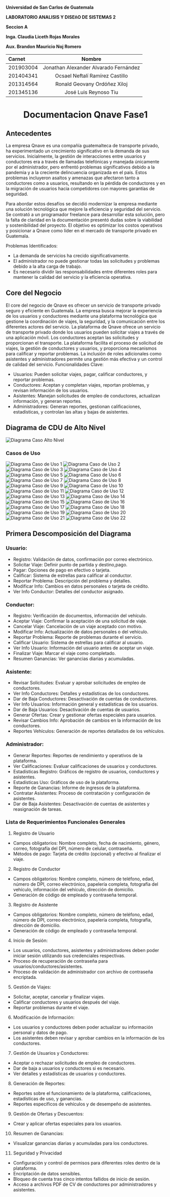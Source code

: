 
<p style="text-align: justify;"><b>Universidad de San Carlos de Guatemala</b></p>
<p style="text-align: justify;"><b>LABORATORIO ANALISIS Y DISEñO DE SISTEMAS 2 </b></p>
<p style="text-align: justify;"><b>Seccion A</b></p>
<p style="text-align: justify;"><b>Inga. Claudia Liceth Rojas Morales</b></p>
<p style="text-align: justify;"><b>Aux. Brandon Mauricio Noj Romero</b></p>




      
| Carnet | Nombre | 
|:--------------|:-------------:|
| 201903004 | Jonathan Alexander Alvarado Fernández |
| 201404341| Ocsael Neftalí Ramírez Castillo |
| 201314564 | Ronald Geovany Ordóñez Xiloj  |
| 201345136 | José Luis Reynoso Tiu |
  

#                               <div align="center">Documentacion Qnave Fase1 </div>

## Antecedentes
La empresa Qnave es una compañía guatemalteca de transporte privado, ha experimentado un crecimiento significativo en la demanda de sus servicios. Inicialmente, la gestión de interacciones entre usuarios y conductores era a través de llamadas telefónicas y manejada únicamente por el administrador, pero enfrentó problemas significativos debido a la pandemia y a la creciente delincuencia organizada en el país. Estos problemas incluyeron asaltos y amenazas que afectaron tanto a conductores como a usuarios, resultando en la pérdida de conductores y en la migración de usuarios hacia competidores con mayores garantías de seguridad.

Para abordar estos desafíos se decidió modernizar la empresa mediante una solución tecnológica que mejore la eficiencia y seguridad del servicio. Se contrató a un programador freelance para desarrollar esta solución, pero la falta de claridad en la documentación presentó dudas sobre la viabilidad y sostenibilidad del proyecto. El objetivo es optimizar los costos operativos y posicionar a Qnave como líder en el mercado de transporte privado en Guatemala.

Problemas Identificados:
-	La demanda de servicios ha crecido significativamente.
-	El administrador no puede gestionar todas las solicitudes y problemas debido a la alta carga de trabajo.
-	Es necesario dividir las responsabilidades entre diferentes roles para mantener la calidad del servicio y la eficiencia operativa.

## Core del Negocio
El core del negocio de Qnave es ofrecer un servicio de transporte privado seguro y eficiente en Guatemala. La empresa busca mejorar la experiencia de los usuarios y conductores mediante una plataforma tecnológica que gestione la coordinación de viajes, la seguridad, y la comunicación entre los diferentes actores del servicio. La plataforma de Qnave ofrece un servicio de transporte privado donde los usuarios pueden solicitar viajes a través de una aplicación móvil. Los conductores aceptan las solicitudes y proporcionan el transporte. La plataforma facilita el proceso de solicitud de viajes, la gestión de conductores y usuarios, y proporciona mecanismos para calificar y reportar problemas. La inclusión de roles adicionales como asistentes y administradores permite una gestión más efectiva y un control de calidad del servicio.
Funcionalidades Clave:
-	Usuarios: Pueden solicitar viajes, pagar, calificar conductores, y reportar problemas.
-	Conductores: Aceptan y completan viajes, reportan problemas, y revisan información de los usuarios.
-	Asistentes: Manejan solicitudes de empleo de conductores, actualizan información, y generan reportes.
-	Administradores: Generan reportes, gestionan calificaciones, estadísticas, y controlan las altas y bajas de asistentes.


## Diagrama de CDU de Alto Nivel 
![Diagrama Caso Alto Nivel](/imagenes/DiagramaAltoNivel.png)

### Casos de Uso
![Diagrama Caso de Uso 1](/imagenes/caso1.png)
![Diagrama Caso de Uso 2](/imagenes/caso2.png)
![Diagrama Caso de Uso 3](/imagenes/caso3.PNG)
![Diagrama Caso de Uso 4](/imagenes/caso4.PNG)
![Diagrama Caso de Uso 5](/imagenes/caso5.PNG)
![Diagrama Caso de Uso 6](/imagenes/caso6.PNG)
![Diagrama Caso de Uso 7](/imagenes/caso7.PNG)
![Diagrama Caso de Uso 8](/imagenes/caso8.PNG)
![Diagrama Caso de Uso 9](/imagenes/caso9.PNG)
![Diagrama Caso de Uso 10](/imagenes/caso10.PNG)
![Diagrama Caso de Uso 11](/imagenes/caso11.PNG)
![Diagrama Caso de Uso 12](/imagenes/caso12.PNG)
![Diagrama Caso de Uso 13](/imagenes/caso13.PNG)
![Diagrama Caso de Uso 14](/imagenes/caso14.PNG)
![Diagrama Caso de Uso 15](/imagenes/caso15.PNG)
![Diagrama Caso de Uso 16](/imagenes/caso16.PNG)
![Diagrama Caso de Uso 17](/imagenes/caso17.PNG)
![Diagrama Caso de Uso 18](/imagenes/caso18.PNG)
![Diagrama Caso de Uso 19](/imagenes/caso19.PNG)
![Diagrama Caso de Uso 20](/imagenes/caso20.PNG)
![Diagrama Caso de Uso 21](/imagenes/caso21.PNG)
![Diagrama Caso de Uso 22](/imagenes/caso22.PNG)

## Primera Descomposición del Diagrama
###	Usuario:
-	Registro: Validación de datos, confirmación por correo electrónico.
-	Solicitar Viaje: Definir punto de partida y destino,pago.
-	Pagar: Opciones de pago en efectivo o tarjeta.
-	Calificar: Sistema de estrellas para calificar al conductor.
-	Reportar Problema: Descripción del problema y detalles.
-	Modificar Info: Cambios en datos personales o tarjeta de crédito.
-	Ver Info Conductor: Detalles del conductor asignado.
###	Conductor:
-	Registro: Verificación de documentos, información del vehículo.
-	Aceptar Viaje: Confirmar la aceptación de una solicitud de viaje.
-	Cancelar Viaje: Cancelación de un viaje aceptado con motivo.
-	Modificar Info: Actualización de datos personales o del vehículo.
-	Reportar Problema: Reporte de problemas durante el servicio.
-	Calificar Usuario: Sistema de estrellas para calificar al usuario.
-	Ver Info Usuario: Información del usuario antes de aceptar un viaje.
-	Finalizar Viaje: Marcar el viaje como completado.
-	Resumen Ganancias: Ver ganancias diarias y acumuladas.
###	Asistente:
-	Revisar Solicitudes: Evaluar y aprobar solicitudes de empleo de conductores.
-	Ver Info Conductores: Detalles y estadísticas de los conductores.
-	Dar de Baja Conductores: Desactivación de cuentas de conductores.
-	Ver Info Usuarios: Información general y estadísticas de los usuarios.
-	Dar de Baja Usuarios: Desactivación de cuentas de usuarios.
-	Generar Ofertas: Crear y gestionar ofertas especiales para usuarios.
-	Revisar Cambios Info: Aprobación de cambios en la información de los conductores.
-	Reportes Vehículos: Generación de reportes detallados de los vehículos.
###	Administrador:
-	Generar Reportes: Reportes de rendimiento y operativos de la plataforma.
-	Ver Calificaciones: Evaluar calificaciones de usuarios y conductores.
-	Estadísticas Registro: Gráficos de registro de usuarios, conductores y asistentes.
-	Estadísticas Uso: Gráficos de uso de la plataforma.
-	Reporte de Ganancias: Informe de ingresos de la plataforma.
-	Contratar Asistentes: Proceso de contratación y configuración de asistentes.
-	Dar de Baja Asistentes: Desactivación de cuentas de asistentes y reasignación de tareas.

### Lista de Requerimientos Funcionales Generales
1.	Registro de Usuario
-	Campos obligatorios: Nombre completo, fecha de nacimiento, género, correo, fotografía del DPI, número de celular, contraseña.
-	Métodos de pago: Tarjeta de crédito (opcional) y efectivo al finalizar el viaje.
2.	Registro de Conductor
-	Campos obligatorios: Nombre completo, número de teléfono, edad, número de DPI, correo electrónico, papelería completa, fotografía del vehículo, información del vehículo, dirección de domicilio.
-	Generación de código de empleado y contraseña temporal.
3.	Registro de Asistente
-	Campos obligatorios: Nombre completo, número de teléfono, edad, número de DPI, correo electrónico, papelería completa, fotografía, dirección de domicilio.
-	Generación de código de empleado y contraseña temporal.

4.	Inicio de Sesión:
-	Los usuarios, conductores, asistentes y administradores deben poder iniciar sesión utilizando sus credenciales respectivas.
-	Proceso de recuperación de contraseña para usuarios/conductores/asistentes.
-	 Proceso de validación de administrador con archivo de contraseña encriptada.
5.	Gestión de Viajes:
-	Solicitar, aceptar, cancelar y finalizar viajes.
-	Calificar conductores y usuarios después del viaje.
-	Reportar problemas durante el viaje.
6.	Modificación de Información:
-	Los usuarios y conductores deben poder actualizar su información personal y datos de pago.
-	Los asistentes deben revisar y aprobar cambios en la información de los conductores.
7.	Gestión de Usuarios y Conductores:
-	Aceptar o rechazar solicitudes de empleo de conductores.
-	Dar de baja a usuarios y conductores si es necesario.
-	Ver detalles y estadísticas de usuarios y conductores.
8.	Generación de Reportes:
-	Reportes sobre el funcionamiento de la plataforma, calificaciones, estadísticas de uso, y ganancias.
-	Reportes específicos de vehículos y de desempeño de asistentes.
9.	Gestión de Ofertas y Descuentos:
-	Crear y aplicar ofertas especiales para los usuarios.
10.	Resumen de Ganancias:
-	Visualizar ganancias diarias y acumuladas para los conductores.
11.	Seguridad y Privacidad
-	Configuración y control de permisos para diferentes roles dentro de la plataforma.
-	Encriptación de datos sensibles.
-	Bloqueo de cuenta tras cinco intentos fallidos de inicio de sesión.
-	Acceso a archivos PDF de CV de conductores por administradores y asistentes.


